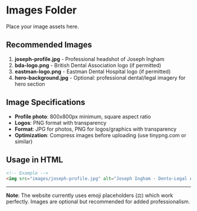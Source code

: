 # Images Folder

Place your image assets here.

## Recommended Images

1. **joseph-profile.jpg** - Professional headshot of Joseph Ingham
2. **bda-logo.png** - British Dental Association logo (if permitted)
3. **eastman-logo.png** - Eastman Dental Hospital logo (if permitted)
4. **hero-background.jpg** - Optional: professional dental/legal imagery for hero section

## Image Specifications

- **Profile photo**: 800x800px minimum, square aspect ratio
- **Logos**: PNG format with transparency
- **Format**: JPG for photos, PNG for logos/graphics with transparency
- **Optimization**: Compress images before uploading (use tinypng.com or similar)

## Usage in HTML

```html
<!-- Example -->
<img src="images/joseph-profile.jpg" alt="Joseph Ingham - Dento-Legal Advisor">
```

---

**Note**: The website currently uses emoji placeholders (⚖️) which work perfectly. Images are optional but recommended for added professionalism.
